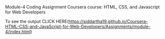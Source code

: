 Module-4 Coding Assignment
Coursera course: HTML, CSS, and Javascript for Web Developers

To see the output CLICK HERE(https://siddartha19.github.io/Coursera-HTML-CSS-and-JavaScript-for-Web-Developers/Assignments/module-4/index.html)
